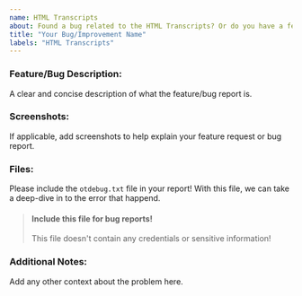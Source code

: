 ```yaml
---
name: HTML Transcripts
about: Found a bug related to the HTML Transcripts? Or do you have a feature request?
title: "Your Bug/Improvement Name"
labels: "HTML Transcripts"
---
```


### Feature/Bug Description:
A clear and concise description of what the feature/bug report is.

### Screenshots:
If applicable, add screenshots to help explain your feature request or bug report.

### Files:
Please include the `otdebug.txt` file in your report! With this file, we can take a deep-dive in to the error that happend.
> #### Include this file for bug reports!
> This file doesn't contain any credentials or sensitive information!

### Additional Notes:
Add any other context about the problem here.